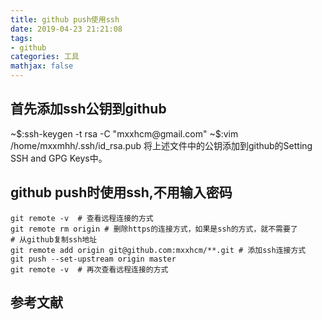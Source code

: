 ```yaml
---
title: github push使用ssh
date: 2019-04-23 21:21:08
tags:
- github
categories: 工具
mathjax: false
---
```


## 首先添加ssh公钥到github
~$:ssh-keygen -t rsa -C "mxxhcm@gmail.com"
~$:vim /home/mxxmhh/.ssh/id_rsa.pub
将上述文件中的公钥添加到github的Setting SSH and GPG Keys中。

## github push时使用ssh,不用输入密码
``` shell
git remote -v  # 查看远程连接的方式
git remote rm origin # 删除https的连接方式，如果是ssh的方式，就不需要了
# 从github复制ssh地址
git remote add origin git@github.com:mxxhcm/**.git # 添加ssh连接方式
git push --set-upstream origin master
git remote -v  # 再次查看远程连接的方式
```

## 参考文献
